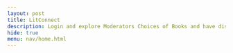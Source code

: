```yaml
---
layout: post
title: LitConnect
description: Login and explore Moderators Choices of Books and have disscussions based on the Moderators Review
hide: true
menu: nav/home.html
---
```


